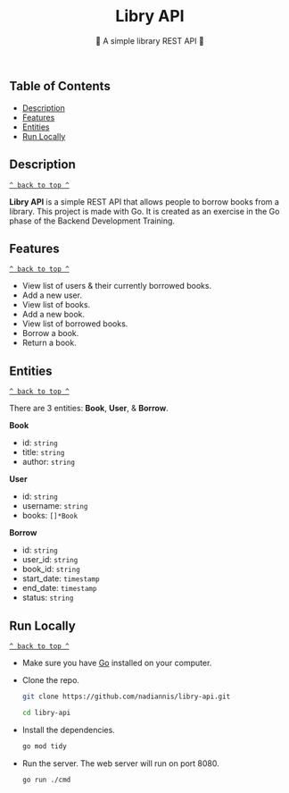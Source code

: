 <div align="center">
  <br>
  <h1>Libry API</h1>
  <p>📖 A simple library REST API 📖</p>
  <br>
</div>

## Table of Contents

- [Description](#description)
- [Features](#features)
- [Entities](#entities)
- [Run Locally](#run-locally)

## Description

[`^ back to top ^`](#table-of-contents)

**Libry API** is a simple REST API that allows people to borrow books from a library. This project is made with Go. It is created as an exercise in the Go phase of the Backend Development Training.

## Features

[`^ back to top ^`](#table-of-contents)

- View list of users & their currently borrowed books.
- Add a new user.
- View list of books.
- Add a new book.
- View list of borrowed books.
- Borrow a book.
- Return a book.

## Entities

[`^ back to top ^`](#table-of-contents)

There are 3 entities: **Book**, **User**, & **Borrow**.

**Book**

- id: `string`
- title: `string`
- author: `string`

**User**

- id: `string`
- username: `string`
- books: `[]*Book`

**Borrow**

- id: `string`
- user_id: `string`
- book_id: `string`
- start_date: `timestamp`
- end_date: `timestamp`
- status: `string`

## Run Locally

[`^ back to top ^`](#table-of-contents)

- Make sure you have [Go](https://go.dev) installed on your computer.

- Clone the repo.

  ```bash
  git clone https://github.com/nadiannis/libry-api.git
  ```

  ```bash
  cd libry-api
  ```

- Install the dependencies.

  ```bash
  go mod tidy
  ```

- Run the server. The web server will run on port 8080.

  ```bash
  go run ./cmd
  ```
